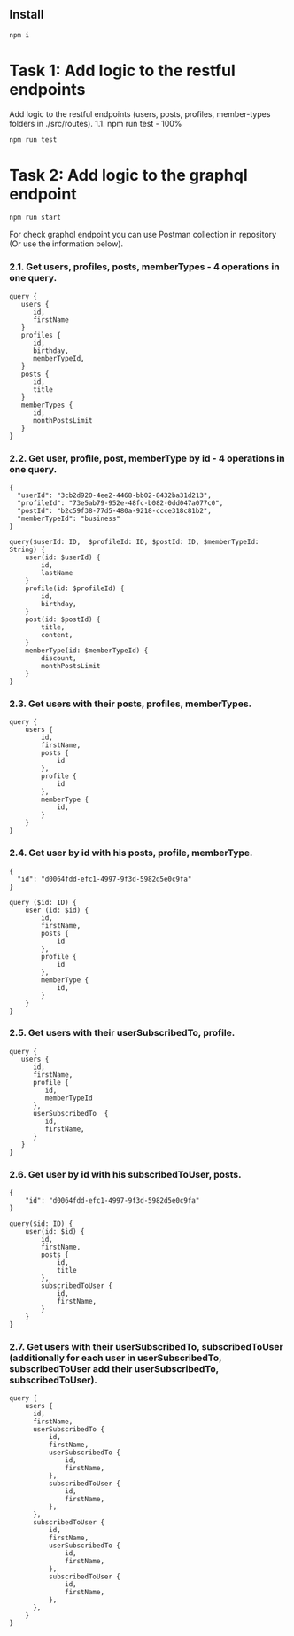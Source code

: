 ## Install

```bash
npm i
```
# Task 1: Add logic to the restful endpoints

Add logic to the restful endpoints (users, posts, profiles, member-types folders in ./src/routes).
1.1. npm run test - 100%

```bash
npm run test
```
# Task 2: Add logic to the graphql endpoint

```bash
npm run start
```

For check graphql endpoint you can use Postman collection in repository (Or use the information below).

### 2.1. Get users, profiles, posts, memberTypes - 4 operations in one query.

```
query {
   users {
      id,
      firstName
   }
   profiles {
      id,
      birthday,
      memberTypeId,
   }
   posts {
      id,
      title
   }
   memberTypes {
      id,
      monthPostsLimit
   }
}
```

### 2.2. Get user, profile, post, memberType by id - 4 operations in one query.

```
{
  "userId": "3cb2d920-4ee2-4468-bb02-8432ba31d213",
  "profileId": "73e5ab79-952e-48fc-b082-0dd047a077c0",
  "postId": "b2c59f38-77d5-480a-9218-ccce318c81b2",
  "memberTypeId": "business"
}
```

```
query($userId: ID,  $profileId: ID, $postId: ID, $memberTypeId: String) {
    user(id: $userId) {
        id,
        lastName
    }
    profile(id: $profileId) {
        id,
        birthday,
    }
    post(id: $postId) {
        title,
        content,
    }
    memberType(id: $memberTypeId) {
        discount,
        monthPostsLimit
    }
}
```

### 2.3. Get users with their posts, profiles, memberTypes.

```
query {
    users {
        id,
        firstName,
        posts {
            id
        },
        profile {
            id
        },
        memberType {
            id,
        }
    }
}
```

### 2.4. Get user by id with his posts, profile, memberType.
```
{
  "id": "d0064fdd-efc1-4997-9f3d-5982d5e0c9fa"
}
```
```
query ($id: ID) {
    user (id: $id) {
        id,
        firstName,
        posts {
            id
        },
        profile {
            id
        },
        memberType {
            id,
        }
    }
}
```

### 2.5. Get users with their userSubscribedTo, profile.
```
query {
   users {
      id,
      firstName,
      profile {
         id,
         memberTypeId
      },
      userSubscribedTo  {
         id,
         firstName,
      }
   }
}
```

### 2.6. Get user by id with his subscribedToUser, posts.
```
{
    "id": "d0064fdd-efc1-4997-9f3d-5982d5e0c9fa"
}
```
```
query($id: ID) {
    user(id: $id) {
        id,
        firstName,
        posts {
            id,
            title
        },
        subscribedToUser {
            id,
            firstName,
        }
    }
}
``` 

### 2.7. Get users with their userSubscribedTo, subscribedToUser (additionally for each user in userSubscribedTo, subscribedToUser add their userSubscribedTo, subscribedToUser).

```
query {
    users {
      id,
      firstName,
      userSubscribedTo {
          id,
          firstName,
          userSubscribedTo {
              id,
              firstName,
          },
          subscribedToUser {
              id,
              firstName,
          },
      },
      subscribedToUser {
          id,
          firstName,
          userSubscribedTo {
              id,
              firstName,
          },
          subscribedToUser {
              id,
              firstName,
          },
      },
    }
}
```
